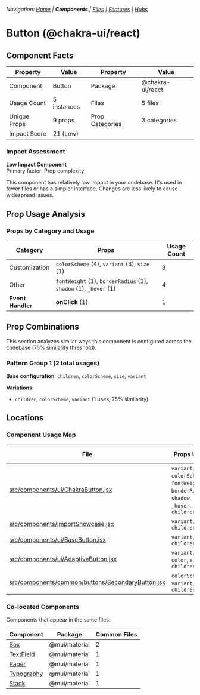 
*Navigation: [Home](../../index.md) | **Components** | [Files](../../files.md) | [Features](../../features.md) | [Hubs](../../hubs.md)*



# Button (@chakra-ui/react)

## Component Facts

| Property | Value | Property | Value |
|----------|-------|----------|-------|
| Component | Button | Package | @chakra-ui/react |
| Usage Count | 5 instances | Files | 5 files |
| Unique Props | 9 props | Prop Categories | 3 categories |
| Impact Score | 21 (Low) | | |

### Impact Assessment

**Low Impact Component**  
Primary factor: Prop complexity

This component has relatively low impact in your codebase. It&#x27;s used in fewer files or has a simpler interface. Changes are less likely to cause widespread issues.

## Prop Usage Analysis

### Props by Category and Usage

| Category | Props | Usage Count |
|----------|-------|-------------|
| Customization | `colorScheme` (4), `variant` (3), `size` (1) | 8 |
| Other | `fontWeight` (1), `borderRadius` (1), `shadow` (1), `_hover` (1) | 4 |
| **Event Handler** | **onClick** (1) | 1 |

## Prop Combinations

This section analyzes similar ways this component is configured across the codebase (75% similarity threshold).

### Pattern Group 1 (2 total usages)

**Base configuration**: `children`, `colorScheme`, `size`, `variant`

**Variations**:
- `children`, `colorScheme`, `variant` (1 uses, 75% similarity)


## Locations

### Component Usage Map

| File | Props Used | Prop Categories |
|------|------------|----------------|
| [src/components/ui/ChakraButton.jsx](https://github.com/star4beam/react-import-analyzer/blob/main/test-project/src/components/ui/ChakraButton.jsx) | `variant`, `colorScheme`, `fontWeight`, `borderRadius`, `shadow`, `_hover`, `children` | 3 |
| [src/components/ImportShowcase.jsx](https://github.com/star4beam/react-import-analyzer/blob/main/test-project/src/components/ImportShowcase.jsx) | `variant`, `children` | 2 |
| [src/components/ui/BaseButton.jsx](https://github.com/star4beam/react-import-analyzer/blob/main/test-project/src/components/ui/BaseButton.jsx) | `variant`, `children` | 2 |
| [src/components/ui/AdaptiveButton.jsx](https://github.com/star4beam/react-import-analyzer/blob/main/test-project/src/components/ui/AdaptiveButton.jsx) | `variant`, `color`, `size`, `children` | 2 |
| [src/components/common/buttons/SecondaryButton.jsx](https://github.com/star4beam/react-import-analyzer/blob/main/test-project/src/components/common/buttons/SecondaryButton.jsx) | `colorScheme`, `variant`, `children` | 2 |

### Co-located Components
Components that appear in the same files:

| Component | Package | Common Files |
|-----------|---------|--------------|
| [Box](../@mui_material/Box.md) | @mui/material | 2 |
| [TextField](../@mui_material/TextField.md) | @mui/material | 1 |
| [Paper](../@mui_material/Paper.md) | @mui/material | 1 |
| [Typography](../@mui_material/Typography.md) | @mui/material | 1 |
| [Stack](../@mui_material/Stack.md) | @mui/material | 1 |
